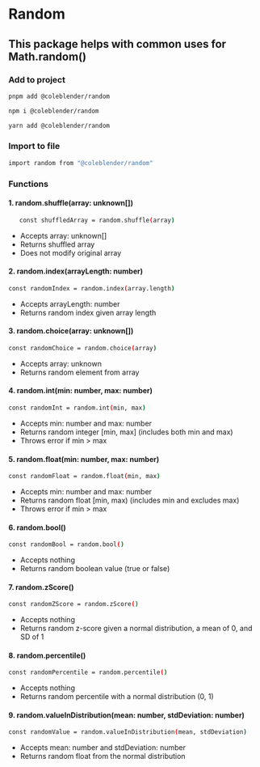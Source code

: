 # Random

## This package helps with common uses for Math.random()

### Add to project

```bash
pnpm add @coleblender/random
```

```bash
npm i @coleblender/random
```

```bash
yarn add @coleblender/random
```

### Import to file

```bash
import random from "@coleblender/random"
```

### Functions

#### 1. random.shuffle(array: unknown[])

```bash
   const shuffledArray = random.shuffle(array)
```

- Accepts array: unknown[]
- Returns shuffled array
- Does not modify original array

#### 2. random.index(arrayLength: number)

```bash
const randomIndex = random.index(array.length)
```

- Accepts arrayLength: number
- Returns random index given array length

#### 3. random.choice(array: unknown[])

```bash
const randomChoice = random.choice(array)
```

- Accepts array: unknown
- Returns random element from array

#### 4. random.int(min: number, max: number)

```bash
const randomInt = random.int(min, max)
```

- Accepts min: number and max: number
- Returns random integer [min, max] (includes both min and max)
- Throws error if min > max

#### 5. random.float(min: number, max: number)

```bash
const randomFloat = random.float(min, max)
```

- Accepts min: number and max: number
- Returns random float [min, max) (includes min and excludes max)
- Throws error if min > max

#### 6. random.bool()

```bash
const randomBool = random.bool()
```

- Accepts nothing
- Returns random boolean value (true or false)

#### 7. random.zScore()

```bash
const randomZScore = random.zScore()
```

- Accepts nothing
- Returns random z-score given a normal distribution, a mean of 0, and SD of 1

#### 8. random.percentile()

```bash
const randomPercentile = random.percentile()
```

- Accepts nothing
- Returns random percentile with a normal distribution (0, 1)

#### 9. random.valueInDistribution(mean: number, stdDeviation: number)

```bash
const randomValue = random.valueInDistribution(mean, stdDeviation)
```

- Accepts mean: number and stdDeviation: number
- Returns random float from the normal distribution
